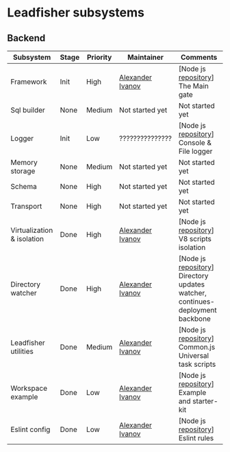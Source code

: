 # Leadfisher subsystems

## Backend

| Subsystem                  | Stage | Priority | Maintainer                     | Comments                                                                                   |
| -------------------------- | ----- | -------- | ------------------------------ | ------------------------------------------------------------------------------------------ |
| Framework                  | Init  | High     | [Alexander Ivanov][sashapop10] | [Node js [repository][leadboot]] The Main gate                                             |
| Sql builder                | None  | Medium   | Not started yet                | Not started yet                                                                            |
| Logger                     | Init  | Low      | ???????????????                | [Node js [repository][leadlogger]] Console & File logger                                   |
| Memory storage             | None  | Medium   | Not started yet                | Not started yet                                                                            |
| Schema                     | None  | High     | Not started yet                | Not started yet                                                                            |
| Transport                  | None  | High     | Not started yet                | Not started yet                                                                            |
| Virtualization & isolation | Done  | High     | [Alexander Ivanov][sashapop10] | [Node js [repository][leadvm]] V8 scripts isolation                                        |
| Directory watcher          | Done  | High     | [Alexander Ivanov][sashapop10] | [Node js [repository][leadwatch]] Directory updates watcher, continues-deployment backbone |
| Leadfisher utilities       | Done  | Medium   | [Alexander Ivanov][sashapop10] | [Node js [repository][leadutils]] Common.js Universal task scripts                         |
| Workspace example          | Done  | Low      | [Alexander Ivanov][sashapop10] | [Node js [repository][workspace]] Example and starter-kit                                  |
| Eslint config              | Done  | Low      | [Alexander Ivanov][sashapop10] | [Node js [repository][eslint]] Eslint rules                                                |

[sashapop10]: https://github.com/sashapop10
[leadboot]: https://github.com/LeadFisherSolutions/leadboot
[leadvm]: https://github.com/LeadFisherSolutions/leadvm
[leadlogger]: https://github.com/LeadFisherSolutions/leadlogger
[leadwatch]: https://github.com/LeadFisherSolutions/leadwatch
[leadutils]: https://github.com/LeadFisherSolutions/leadutils
[workspace]: https://github.com/LeadFisherSolutions/workspace-example
[eslint]: https://github.com/LeadFisherSolutions/eslint-config-leadfisher
